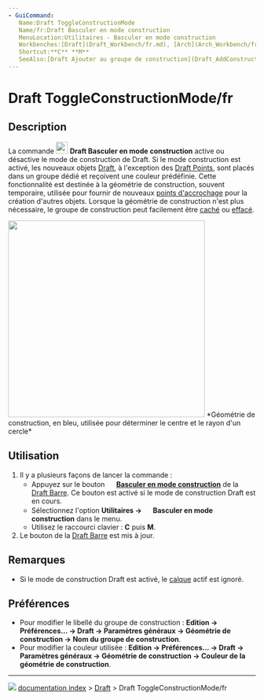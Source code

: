 ```yaml
---
- GuiCommand:
   Name:Draft ToggleConstructionMode
   Name/fr:Draft Basculer en mode construction
   MenuLocation:Utilitaires - Basculer en mode construction
   Workbenches:[Draft](Draft_Workbench/fr.md), [Arch](Arch_Workbench/fr.md)
   Shortcut:**C** **M**
   SeeAlso:[Draft Ajouter au groupe de construction](Draft_AddConstruction/fr.md), [Draft Groupe automatique](Draft_AutoGroup/fr.md)
---
```


# Draft ToggleConstructionMode/fr

## Description

La commande <img alt="" src=images/Draft_ToggleConstructionMode.svg  style="width:24px;"> **Draft Basculer en mode construction** active ou désactive le mode de construction de Draft. Si le mode construction est activé, les nouveaux objets [Draft](Draft_Workbench/fr.md), à l\'exception des [Draft Points](Draft_Point/fr.md), sont placés dans un groupe dédié et reçoivent une couleur prédéfinie. Cette fonctionnalité est destinée à la géométrie de construction, souvent temporaire, utilisée pour fournir de nouveaux [points d\'accrochage](Draft_Snap/fr.md) pour la création d\'autres objets. Lorsque la géométrie de construction n\'est plus nécessaire, le groupe de construction peut facilement être [caché](Std_HideSelection/fr.md) ou [effacé](Std_Delete/fr.md).

<img alt="" src=images/Draft_construction_mode_example.jpg  style="width:400px;"> 
*Géométrie de construction, en bleu, utilisée pour déterminer le centre et le rayon d'un cercle*

## Utilisation

1.  Il y a plusieurs façons de lancer la commande :
    -   Appuyez sur le bouton **<img src="images/Draft_ToggleConstructionMode.svg" width=16px> [Basculer en mode construction](Draft_ToggleConstructionMode/fr.md)** de la [Draft Barre](Draft_Tray/fr.md). Ce bouton est activé si le mode de construction Draft est en cours.
    -   Sélectionnez l\'option **Utilitaires → <img src="images/Draft_ToggleConstructionMode.svg" width=16px> Basculer en mode construction** dans le menu.
    -   Utilisez le raccourci clavier : **C** puis **M**.
2.  Le bouton de la [Draft Barre](Draft_Tray/fr.md) est mis à jour.

## Remarques

-   Si le mode de construction Draft est activé, le [calque](Draft_Layer/fr.md) actif est ignoré.

## Préférences

-   Pour modifier le libellé du groupe de construction : **Edition → Préférences... → Draft → Paramètres généraux → Géométrie de construction → Nom du groupe de construction**.
-   Pour modifier la couleur utilisée : **Edition → Préférences... → Draft → Paramètres généraux → Géométrie de construction → Couleur de la géométrie de construction**.



---
![](images/Button_right.svg) [documentation index](../README.md) > [Draft](Draft_Workbench.md) > Draft ToggleConstructionMode/fr
